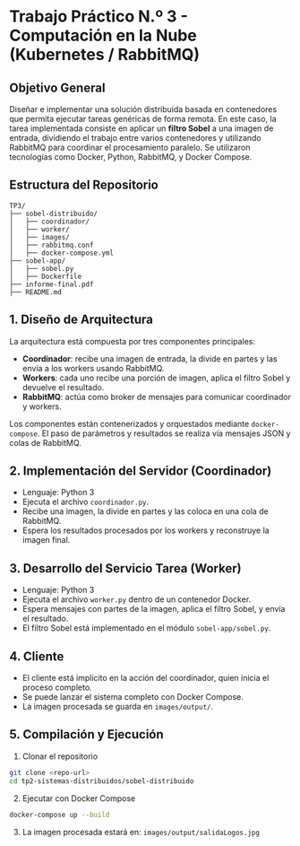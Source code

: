 # Trabajo Práctico N.º 3 - Computación en la Nube (Kubernetes / RabbitMQ)

## Objetivo General

Diseñar e implementar una solución distribuida basada en contenedores que permita ejecutar tareas genéricas de forma remota. En este caso, la tarea implementada consiste en aplicar un **filtro Sobel** a una imagen de entrada, dividiendo el trabajo entre varios contenedores y utilizando RabbitMQ para coordinar el procesamiento paralelo. Se utilizaron tecnologías como Docker, Python, RabbitMQ, y Docker Compose.

## Estructura del Repositorio

```
TP3/
├── sobel-distribuido/
│   ├── coordinador/
│   ├── worker/
│   ├── images/
│   ├── rabbitmq.conf
│   ├── docker-compose.yml
├── sobel-app/
│   ├── sobel.py
│   ├── Dockerfile
├── informe-final.pdf
├── README.md
```

## 1. Diseño de Arquitectura

La arquitectura está compuesta por tres componentes principales:

* **Coordinador**: recibe una imagen de entrada, la divide en partes y las envía a los workers usando RabbitMQ.
* **Workers**: cada uno recibe una porción de imagen, aplica el filtro Sobel y devuelve el resultado.
* **RabbitMQ**: actúa como broker de mensajes para comunicar coordinador y workers.

Los componentes están contenerizados y orquestados mediante `docker-compose`. El paso de parámetros y resultados se realiza vía mensajes JSON y colas de RabbitMQ.

## 2. Implementación del Servidor (Coordinador)

* Lenguaje: Python 3
* Ejecuta el archivo `coordinador.py`.
* Recibe una imagen, la divide en partes y las coloca en una cola de RabbitMQ.
* Espera los resultados procesados por los workers y reconstruye la imagen final.

## 3. Desarrollo del Servicio Tarea (Worker)

* Lenguaje: Python 3
* Ejecuta el archivo `worker.py` dentro de un contenedor Docker.
* Espera mensajes con partes de la imagen, aplica el filtro Sobel, y envía el resultado.
* El filtro Sobel está implementado en el módulo `sobel-app/sobel.py`.

##  4. Cliente

* El cliente está implícito en la acción del coordinador, quien inicia el proceso completo.
* Se puede lanzar el sistema completo con Docker Compose.
* La imagen procesada se guarda en `images/output/`.


## 5. Compilación y Ejecución

1. Clonar el repositorio

```bash
git clone <repo-url>
cd tp2-sistemas-distribuidos/sobel-distribuido
```

2. Ejecutar con Docker Compose

```bash
docker-compose up --build
```

3. La imagen procesada estará en: `images/output/salidaLogos.jpg`
